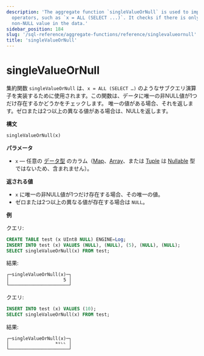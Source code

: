 ```yaml
---
description: 'The aggregate function `singleValueOrNull` is used to implement subquery
  operators, such as `x = ALL (SELECT ...)`. It checks if there is only one unique
  non-NULL value in the data.'
sidebar_position: 184
slug: '/sql-reference/aggregate-functions/reference/singlevalueornull'
title: 'singleValueOrNull'
---
```





# singleValueOrNull

集約関数 `singleValueOrNull` は、`x = ALL (SELECT …)` のようなサブクエリ演算子を実装するために使用されます。この関数は、データに唯一の非NULL値が1つだけ存在するかどうかをチェックします。
唯一の値がある場合、それを返します。ゼロまたは2つ以上の異なる値がある場合は、NULLを返します。

**構文**

```sql
singleValueOrNull(x)
```

**パラメータ**

- `x` — 任意の [データ型](../../data-types/index.md) のカラム（[Map](../../data-types/map.md)、[Array](../../data-types/array.md)、または [Tuple](../../data-types/tuple) は [Nullable](../../data-types/nullable.md) 型ではないため、含まれません）。

**返される値**

- `x` に唯一の非NULL値が1つだけ存在する場合、その唯一の値。
- ゼロまたは2つ以上の異なる値が存在する場合は `NULL`。

**例**

クエリ:

```sql
CREATE TABLE test (x UInt8 NULL) ENGINE=Log;
INSERT INTO test (x) VALUES (NULL), (NULL), (5), (NULL), (NULL);
SELECT singleValueOrNull(x) FROM test;
```

結果:

```response
┌─singleValueOrNull(x)─┐
│                    5 │
└──────────────────────┘
```

クエリ:

```sql
INSERT INTO test (x) VALUES (10);
SELECT singleValueOrNull(x) FROM test;
```

結果:

```response
┌─singleValueOrNull(x)─┐
│                 ᴺᵁᴸᴸ │
└──────────────────────┘
```
